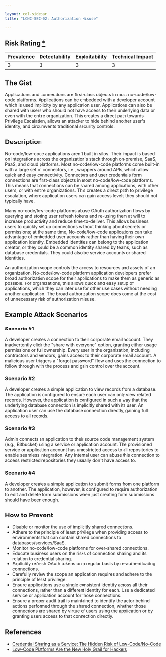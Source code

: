 ```yaml
---

layout: col-sidebar
title: "LCNC-SEC-02: Authorization Misuse"

---
```


## Risk Rating [*](https://owasp.org/www-project-top-ten/2017/Note_About_Risks)

| Prevalence | Detectability | Exploitability | Technical Impact |
| --- | --- | --- | --- |
| 3 | 3 | 3 | 3 |

## The Gist

Applications and connections are first-class objects in most no-code/low-code platforms. Applications can be embedded with a developer account which is used implicity by any application user. Applications can also be shared with users who should not have access to their underlying data or even with the entire organization. This creates a direct path towards Privilege Escalation, allows an attacker to hide behind another user's identity, and circumvents traditional security controls.

## Description

No-code/low-code applications aren't built in silos. Their impact is based on integrations across the organization's stack through on-premise, SaaS, PaaS, and cloud platforms. Most no-code/low-code platforms come built-in with a large set of connectors, i.e., wrappers around APIs, which allow quick and easy connectivity. Connectors and user credentials form connections are first-class objects in most no-code/low-code platforms. This means that connections can be shared among applications, with other users, or with entire organizations. This creates a direct path to privilege escalation, where application users can gain access levels they should not typically have.

Many no-code/low-code platforms abuse OAuth authorization flows by querying and storing user refresh tokens and re-using them at will to increase productivity and reduce time-to-deliver. 
This allows business users to quickly set up connections without thinking about secrets or permissions; at the same time, No-code/low-code applications can take advantage of embedded user accounts rather than having their own application identity. Embedded identities can belong to the application creator, or they could be a common identity shared by teams, such as database credentials. They could also be service accounts or shared identities. 

An authorization scope controls the access to resources and assets of an organization. No-code/low-code platform application developers prefer broad authorization scope for their applications to make them as generic as possible. For organizations, this allows quick and easy setup of applications, which they can later use for other use cases without needing another application. The broad authorization scope does come at the cost of unnecessary risk of authorization misuse.

## Example Attack Scenarios

### Scenario #1

A developer creates a connection to their corporate email account.
They inadvertently click the "share with everyone" option, granting either usage permissions or full ownership.
Every user in the organization, including contractors and vendors, gains access to their corporate email account.
A malicious user triggers a "forgot password" flow and uses the connection to follow through with the process and gain control over the account.

### Scenario #2

A developer creates a simple application to view records from a database.
The application is configured to ensure each user can only view related records.
However, the application is configured in such a way that the underlying database connection is implicitly shared with its user.
An application user can use the database connection directly, gaining full access to all records.

### Scenario #3

Admin connects an application to their source code management system (e.g., Bitbucket) using a service or application account.
The provisioned service or application account has unrestricted access to all repositories to enable seamless integration.
Any internal user can abuse this connection to access restricted repositories they usually don't have access to.

### Scenario #4

A developer creates a simple application to submit forms from one platform to another.
The application, however, is configured to require authorization to edit and delete form submissions when just creating form submissions should have been enough.

## How to Prevent

- Disable or monitor the use of implicitly shared connections.
- Adhere to the principle of least privilege when providing access to environments that can contain shared connections to databases/services/SaaS.
- Monitor no-code/low-code platforms for over-shared connections.
- Educate business users on the risks of connection sharing and its relation to credential sharing.
- Explicitly refresh OAuth tokens on a regular basis by re-authenticating connections.
- Carefully review the scope an application requires and adhere to the principle of least privilege.
- Ensure applications use a single consistent identity across all their connections, rather than a different identity for each. Use a dedicated service or application account for those connections.
- Ensure a proper audit trail is maintained to identify the actor behind actions performed through the shared connection, whether those connections are shared by virtue of users using the application or by granting users access to that connection directly.

## References

- [Credential Sharing as a Service: The Hidden Risk of Low-Code/No-Code](https://www.darkreading.com/dr-tech/credential-sharing-as-a-service-hidden-risk-of-low-code-no-code)
- [Low-Code Platforms Are the New Holy Grail for Hackers](https://www.zenity.io/blog/why-are-low-code-platforms-becoming-the-new-holy-grail-of-cyberattackers/)
